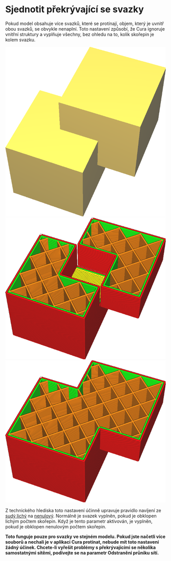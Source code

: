 Sjednotit překrývající se svazky
====
Pokud model obsahuje více svazků, které se protínají, objem, který je uvnitř obou svazků, se obvykle nenaplní. Toto nastavení způsobí, že Cura ignoruje vnitřní struktury a vyplňuje všechny, bez ohledu na to, kolik skořepin je kolem svazku.

![Síť se dvěma protínajícími se krychlemi](../../../articles/images/meshfix_union_all_shell.png)
![Nesjednotí všechny svazky](../../../articles/images/meshfix_union_all_disabled.png)
![Sjednocení odstranilo otvor](../../../articles/images/meshfix_union_all_enabled.png)

Z technického hlediska toto nastavení účinně upravuje pravidlo navíjení ze [sudý lichý](https://en.wikipedia.org/wiki/Even%E2%80%93odd_rule) na [nenulový](https://en.wikipedia.org/wiki/Nonzero-rule). Normálně je svazek vyplněn, pokud je obklopen lichým počtem skořepin. Když je tento parametr aktivován, je vyplněn, pokud je obklopen nenulovým počtem skořepin.

**Toto funguje pouze pro svazky ve stejném modelu. Pokud jste načetli více souborů a nechali je v aplikaci Cura protínat, nebude mít toto nastavení žádný účinek. Chcete-li vyřešit problémy s překrývajícími se několika samostatnými sítěmi, podívejte se na parametr Odstranění průniku sítí.**
